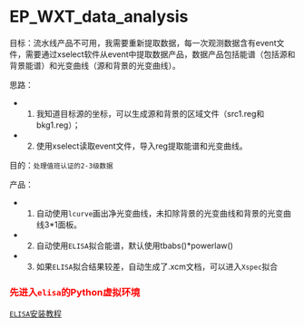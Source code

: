 # EP_WXT_data_analysis

目标：流水线产品不可用，我需要重新提取数据，每一次观测数据含有event文件，需要通过xselect软件从event中提取数据产品，数据产品包括能谱（包括源和背景能谱）和光变曲线（源和背景的光变曲线）。

思路：
- 1. 我知道目标源的坐标，可以生成源和背景的区域文件（src1.reg和bkg1.reg）；
- 2. 使用xselect读取event文件，导入reg提取能谱和光变曲线。

目的：`处理值班认证的2-3级数据`

产品：
- 1. 自动使用`lcurve`画出净光变曲线，未扣除背景的光变曲线和背景的光变曲线3*1面板。
- 2. 自动使用`ELISA`拟合能谱，默认使用tbabs()*powerlaw()
- 3. 如果`ELISA`拟合结果较差，自动生成了.xcm文档，可以进入`Xspec`拟合

### <span style="color:red">先进入`elisa`的Python虚拟环境</span>

[`ELISA`安装教程](https://astro-elisa.readthedocs.io/en/stable/installation.html)
